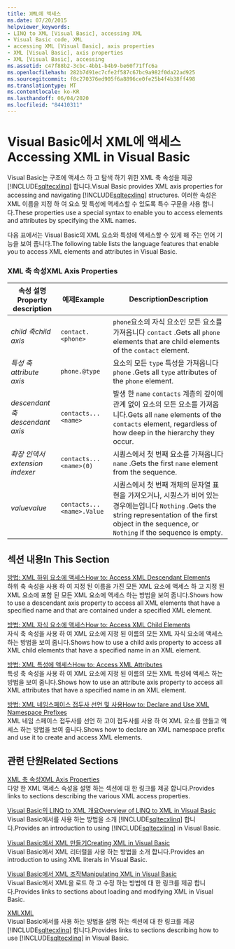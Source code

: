 ```yaml
---
title: XML에 액세스
ms.date: 07/20/2015
helpviewer_keywords:
- LINQ to XML [Visual Basic], accessing XML
- Visual Basic code, XML
- accessing XML [Visual Basic], axis properties
- XML [Visual Basic], axis properties
- XML [Visual Basic], accessing
ms.assetid: c47f88b2-3cbc-4bb1-b4b9-be60f71ffc6a
ms.openlocfilehash: 282b7d91ec7cfe2f587c67bc9a982f0da22ad925
ms.sourcegitcommit: f8c270376ed905f6a8896ce0fe25b4f4b38ff498
ms.translationtype: MT
ms.contentlocale: ko-KR
ms.lasthandoff: 06/04/2020
ms.locfileid: "84410311"
---
```

# <a name="accessing-xml-in-visual-basic"></a><span data-ttu-id="f0580-102">Visual Basic에서 XML에 액세스</span><span class="sxs-lookup"><span data-stu-id="f0580-102">Accessing XML in Visual Basic</span></span>
<span data-ttu-id="f0580-103">Visual Basic는 구조에 액세스 하 고 탐색 하기 위한 XML 축 속성을 제공 [!INCLUDE[sqltecxlinq](~/includes/sqltecxlinq-md.md)] 합니다.</span><span class="sxs-lookup"><span data-stu-id="f0580-103">Visual Basic provides XML axis properties for accessing and navigating [!INCLUDE[sqltecxlinq](~/includes/sqltecxlinq-md.md)] structures.</span></span> <span data-ttu-id="f0580-104">이러한 속성은 XML 이름을 지정 하 여 요소 및 특성에 액세스할 수 있도록 특수 구문을 사용 합니다.</span><span class="sxs-lookup"><span data-stu-id="f0580-104">These properties use a special syntax to enable you to access elements and attributes by specifying the XML names.</span></span>  
  
 <span data-ttu-id="f0580-105">다음 표에서는 Visual Basic의 XML 요소와 특성에 액세스할 수 있게 해 주는 언어 기능을 보여 줍니다.</span><span class="sxs-lookup"><span data-stu-id="f0580-105">The following table lists the language features that enable you to access XML elements and attributes in Visual Basic.</span></span>  
  
### <a name="xml-axis-properties"></a><span data-ttu-id="f0580-106">XML 축 속성</span><span class="sxs-lookup"><span data-stu-id="f0580-106">XML Axis Properties</span></span>  
  
|<span data-ttu-id="f0580-107">속성 설명</span><span class="sxs-lookup"><span data-stu-id="f0580-107">Property description</span></span>|<span data-ttu-id="f0580-108">예제</span><span class="sxs-lookup"><span data-stu-id="f0580-108">Example</span></span>|<span data-ttu-id="f0580-109">Description</span><span class="sxs-lookup"><span data-stu-id="f0580-109">Description</span></span>|  
|--------------------------|-------------|-----------------|  
|<span data-ttu-id="f0580-110">*child 축*</span><span class="sxs-lookup"><span data-stu-id="f0580-110">*child axis*</span></span>|`contact.<phone>`|<span data-ttu-id="f0580-111">`phone`요소의 자식 요소인 모든 요소를 가져옵니다 `contact` .</span><span class="sxs-lookup"><span data-stu-id="f0580-111">Gets all `phone` elements that are child elements of the `contact` element.</span></span>|  
|<span data-ttu-id="f0580-112">*특성 축*</span><span class="sxs-lookup"><span data-stu-id="f0580-112">*attribute axis*</span></span>|`phone.@type`|<span data-ttu-id="f0580-113">요소의 모든 `type` 특성을 가져옵니다 `phone` .</span><span class="sxs-lookup"><span data-stu-id="f0580-113">Gets all `type` attributes of the `phone` element.</span></span>|  
|<span data-ttu-id="f0580-114">*descendant 축*</span><span class="sxs-lookup"><span data-stu-id="f0580-114">*descendant axis*</span></span>|`contacts...<name>`|<span data-ttu-id="f0580-115">발생 한 `name` `contacts` 계층의 깊이에 관계 없이 요소의 모든 요소를 가져옵니다.</span><span class="sxs-lookup"><span data-stu-id="f0580-115">Gets all `name` elements of the `contacts` element, regardless of how deep in the hierarchy they occur.</span></span>|  
|<span data-ttu-id="f0580-116">*확장 인덱서*</span><span class="sxs-lookup"><span data-stu-id="f0580-116">*extension indexer*</span></span>|`contacts...<name>(0)`|<span data-ttu-id="f0580-117">시퀀스에서 첫 번째 요소를 가져옵니다 `name` .</span><span class="sxs-lookup"><span data-stu-id="f0580-117">Gets the first `name` element from the sequence.</span></span>|  
|<span data-ttu-id="f0580-118">*value*</span><span class="sxs-lookup"><span data-stu-id="f0580-118">*value*</span></span>|`contacts...<name>.Value`|<span data-ttu-id="f0580-119">시퀀스에서 첫 번째 개체의 문자열 표현을 가져오거나, 시퀀스가 비어 있는 경우에는입니다 `Nothing` .</span><span class="sxs-lookup"><span data-stu-id="f0580-119">Gets the string representation of the first object in the sequence, or `Nothing` if the sequence is empty.</span></span>|  
  
## <a name="in-this-section"></a><span data-ttu-id="f0580-120">섹션 내용</span><span class="sxs-lookup"><span data-stu-id="f0580-120">In This Section</span></span>  
 [<span data-ttu-id="f0580-121">방법: XML 하위 요소에 액세스</span><span class="sxs-lookup"><span data-stu-id="f0580-121">How to: Access XML Descendant Elements</span></span>](how-to-access-xml-descendant-elements.md)  
 <span data-ttu-id="f0580-122">하위 축 속성을 사용 하 여 지정 된 이름을 가진 모든 XML 요소에 액세스 하 고 지정 된 XML 요소에 포함 된 모든 XML 요소에 액세스 하는 방법을 보여 줍니다.</span><span class="sxs-lookup"><span data-stu-id="f0580-122">Shows how to use a descendant axis property to access all XML elements that have a specified name and that are contained under a specified XML element.</span></span>  
  
 [<span data-ttu-id="f0580-123">방법: XML 자식 요소에 액세스</span><span class="sxs-lookup"><span data-stu-id="f0580-123">How to: Access XML Child Elements</span></span>](how-to-access-xml-child-elements.md)  
 <span data-ttu-id="f0580-124">자식 축 속성을 사용 하 여 XML 요소에 지정 된 이름의 모든 XML 자식 요소에 액세스 하는 방법을 보여 줍니다.</span><span class="sxs-lookup"><span data-stu-id="f0580-124">Shows how to use a child axis property to access all XML child elements that have a specified name in an XML element.</span></span>  
  
 [<span data-ttu-id="f0580-125">방법: XML 특성에 액세스</span><span class="sxs-lookup"><span data-stu-id="f0580-125">How to: Access XML Attributes</span></span>](how-to-access-xml-attributes.md)  
 <span data-ttu-id="f0580-126">특성 축 속성을 사용 하 여 XML 요소에 지정 된 이름의 모든 XML 특성에 액세스 하는 방법을 보여 줍니다.</span><span class="sxs-lookup"><span data-stu-id="f0580-126">Shows how to use an attribute axis property to access all XML attributes that have a specified name in an XML element.</span></span>  
  
 [<span data-ttu-id="f0580-127">방법: XML 네임스페이스 접두사 선언 및 사용</span><span class="sxs-lookup"><span data-stu-id="f0580-127">How to: Declare and Use XML Namespace Prefixes</span></span>](how-to-declare-and-use-xml-namespace-prefixes.md)  
 <span data-ttu-id="f0580-128">XML 네임 스페이스 접두사를 선언 하 고이 접두사를 사용 하 여 XML 요소를 만들고 액세스 하는 방법을 보여 줍니다.</span><span class="sxs-lookup"><span data-stu-id="f0580-128">Shows how to declare an XML namespace prefix and use it to create and access XML elements.</span></span>  
  
## <a name="related-sections"></a><span data-ttu-id="f0580-129">관련 단원</span><span class="sxs-lookup"><span data-stu-id="f0580-129">Related Sections</span></span>  
 [<span data-ttu-id="f0580-130">XML 축 속성</span><span class="sxs-lookup"><span data-stu-id="f0580-130">XML Axis Properties</span></span>](../../../language-reference/xml-axis/index.md)  
 <span data-ttu-id="f0580-131">다양 한 XML 액세스 속성을 설명 하는 섹션에 대 한 링크를 제공 합니다.</span><span class="sxs-lookup"><span data-stu-id="f0580-131">Provides links to sections describing the various XML access properties.</span></span>  
  
 [<span data-ttu-id="f0580-132">Visual Basic의 LINQ to XML 개요</span><span class="sxs-lookup"><span data-stu-id="f0580-132">Overview of LINQ to XML in Visual Basic</span></span>](overview-of-linq-to-xml.md)  
 <span data-ttu-id="f0580-133">Visual Basic에서를 사용 하는 방법을 소개 [!INCLUDE[sqltecxlinq](~/includes/sqltecxlinq-md.md)] 합니다.</span><span class="sxs-lookup"><span data-stu-id="f0580-133">Provides an introduction to using [!INCLUDE[sqltecxlinq](~/includes/sqltecxlinq-md.md)] in Visual Basic.</span></span>  
  
 [<span data-ttu-id="f0580-134">Visual Basic에서 XML 만들기</span><span class="sxs-lookup"><span data-stu-id="f0580-134">Creating XML in Visual Basic</span></span>](creating-xml.md)  
 <span data-ttu-id="f0580-135">Visual Basic에서 XML 리터럴을 사용 하는 방법을 소개 합니다.</span><span class="sxs-lookup"><span data-stu-id="f0580-135">Provides an introduction to using XML literals in Visual Basic.</span></span>  
  
 [<span data-ttu-id="f0580-136">Visual Basic에서 XML 조작</span><span class="sxs-lookup"><span data-stu-id="f0580-136">Manipulating XML in Visual Basic</span></span>](manipulating-xml.md)  
 <span data-ttu-id="f0580-137">Visual Basic에서 XML을 로드 하 고 수정 하는 방법에 대 한 링크를 제공 합니다.</span><span class="sxs-lookup"><span data-stu-id="f0580-137">Provides links to sections about loading and modifying XML in Visual Basic.</span></span>  
  
 [<span data-ttu-id="f0580-138">XML</span><span class="sxs-lookup"><span data-stu-id="f0580-138">XML</span></span>](index.md)  
 <span data-ttu-id="f0580-139">Visual Basic에서를 사용 하는 방법을 설명 하는 섹션에 대 한 링크를 제공 [!INCLUDE[sqltecxlinq](~/includes/sqltecxlinq-md.md)] 합니다.</span><span class="sxs-lookup"><span data-stu-id="f0580-139">Provides links to sections describing how to use [!INCLUDE[sqltecxlinq](~/includes/sqltecxlinq-md.md)] in Visual Basic.</span></span>
